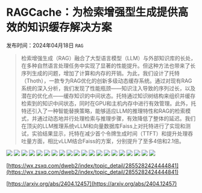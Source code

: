 # RAGCache：为检索增强型生成提供高效的知识缓存解决方案
发布时间：2024年04月18日
`RAG`
> 检索增强生成（RAG）融合了大型语言模型（LLM）与外部知识库的长处，在多种自然语言处理任务中实现了显著的性能提升。但这种方法也带来了长序列生成的问题，增加了计算和内存的开销。为此，我们设计了托特（Thoth），一款专为RAG优化的创新多级动态缓存系统。通过对现有RAG系统的深入分析，我们发现了性能瓶颈——知识注入导致的序列过长，以及潜在的优化点——缓存知识的中间状态。托特通过知识树结构来组织并缓存检索到的知识中间状态，同时在GPU和主机内存中进行有效管理。此外，托特还引入了一种智能替换策略，能够适应LLM的推理特性和RAG的检索模式，并通过动态地并行处理检索与推理步骤，有效降低了整体的延迟。我们在顶尖的LLM推理系统vLLM和向量数据库Faiss上对托特进行了实现和测试，实验结果显示，托特在减少首个令牌生成时间（TTFT）和提升处理吞吐量方面，相比vLLM结合Faiss的方案，分别提升了至多4倍和2.1倍。

![](https://raw.githubusercontent.com/HuggingAGI/HuggingArxiv/main/paper_images/2404.12457/x1.png)
![](https://raw.githubusercontent.com/HuggingAGI/HuggingArxiv/main/paper_images/2404.12457/x2.png)
![](https://raw.githubusercontent.com/HuggingAGI/HuggingArxiv/main/paper_images/2404.12457/x3.png)
![](https://raw.githubusercontent.com/HuggingAGI/HuggingArxiv/main/paper_images/2404.12457/x4.png)
![](https://raw.githubusercontent.com/HuggingAGI/HuggingArxiv/main/paper_images/2404.12457/x5.png)
![](https://raw.githubusercontent.com/HuggingAGI/HuggingArxiv/main/paper_images/2404.12457/x6.png)
![](https://raw.githubusercontent.com/HuggingAGI/HuggingArxiv/main/paper_images/2404.12457/x7.png)
![](https://raw.githubusercontent.com/HuggingAGI/HuggingArxiv/main/paper_images/2404.12457/x8.png)
![](https://raw.githubusercontent.com/HuggingAGI/HuggingArxiv/main/paper_images/2404.12457/x9.png)
![](https://raw.githubusercontent.com/HuggingAGI/HuggingArxiv/main/paper_images/2404.12457/x10.png)
![](https://raw.githubusercontent.com/HuggingAGI/HuggingArxiv/main/paper_images/2404.12457/x11.png)
![](https://raw.githubusercontent.com/HuggingAGI/HuggingArxiv/main/paper_images/2404.12457/x12.png)
![](https://raw.githubusercontent.com/HuggingAGI/HuggingArxiv/main/paper_images/2404.12457/x13.png)
![](https://raw.githubusercontent.com/HuggingAGI/HuggingArxiv/main/paper_images/2404.12457/x14.png)
![](https://raw.githubusercontent.com/HuggingAGI/HuggingArxiv/main/paper_images/2404.12457/x15.png)
![](https://raw.githubusercontent.com/HuggingAGI/HuggingArxiv/main/paper_images/2404.12457/x16.png)
![](https://raw.githubusercontent.com/HuggingAGI/HuggingArxiv/main/paper_images/2404.12457/x17.png)
![](https://raw.githubusercontent.com/HuggingAGI/HuggingArxiv/main/paper_images/2404.12457/x18.png)
![](https://raw.githubusercontent.com/HuggingAGI/HuggingArxiv/main/paper_images/2404.12457/x19.png)
![](https://raw.githubusercontent.com/HuggingAGI/HuggingArxiv/main/paper_images/2404.12457/x20.png)

[https://wx.zsxq.com/dweb2/index/topic_detail/2855282424444841](https://wx.zsxq.com/dweb2/index/topic_detail/2855282424444841)

[https://arxiv.org/abs/2404.12457](https://arxiv.org/abs/2404.12457)